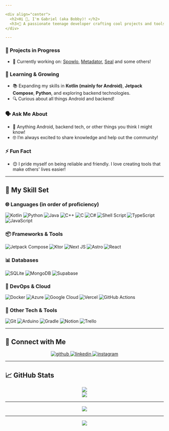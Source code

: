 ```yaml
---

<div align="center">
  <h2>Hi 👋, I'm Gabriel (aka Bobby)! </h2>
  <h3>🚀 A passionate teenage developer crafting cool projects and tools for the community 🌍</h3>
</div>  

---
```


### 🚧 Projects in Progress
- 🔭 Currently working on: [Spowlo](https://github.com/BobbyESP/Spowlo), [Metadator](https://github.com/BobbyESP/Metadator), [Seal](https://github.com/junkfood02/Seal) and some others!  

### 🌱 Learning & Growing
- 📚 Expanding my skills in **Kotlin (mainly for Android)**, **Jetpack Compose**, **Python**, and exploring backend technologies.  
- 🔍 Curious about all things Android and backend! 

### 🗣️ Ask Me About
- 💬 Anything Android, backend tech, or other things you think I might know!  
- 🤓 I’m always excited to share knowledge and help out the community!

### ⚡ Fun Fact
- 😊 I pride myself on being reliable and friendly. I love creating tools that make others' lives easier!

---

## 🔧 My Skill Set  

### 🌐 Languages (in order of proficiency)
![Kotlin](https://img.shields.io/badge/kotlin-%237F52FF.svg?style=for-the-badge&logo=kotlin&logoColor=white) ![Python](https://img.shields.io/badge/python-3670A0?style=for-the-badge&logo=python&logoColor=ffdd54) ![Java](https://img.shields.io/badge/java-%23ED8B00.svg?style=for-the-badge&logo=openjdk&logoColor=white) ![C++](https://img.shields.io/badge/c++-%2300599C.svg?style=for-the-badge&logo=c%2B%2B&logoColor=white) ![C](https://img.shields.io/badge/c-%2300599C.svg?style=for-the-badge&logo=c&logoColor=white) ![C#](https://img.shields.io/badge/c%23-%23239120.svg?style=for-the-badge&logo=csharp&logoColor=white) ![Shell Script](https://img.shields.io/badge/shell_script-%23121011.svg?style=for-the-badge&logo=gnu-bash&logoColor=white) ![TypeScript](https://img.shields.io/badge/typescript-%23007ACC.svg?style=for-the-badge&logo=typescript&logoColor=white) ![JavaScript](https://img.shields.io/badge/javascript-%23323330.svg?style=for-the-badge&logo=javascript&logoColor=%23F7DF1E)

### 📦 Frameworks & Tools
![Jetpack Compose](https://img.shields.io/badge/Jetpack_Compose-343434?style=for-the-badge&logo=jetpack-compose) ![Ktor](https://img.shields.io/badge/Ktor-B125EA?style=for-the-badge&logo=ktor&logoColor=7FFFFF) ![Next JS](https://img.shields.io/badge/Next-black?style=for-the-badge&logo=next.js&logoColor=white) ![Astro](https://img.shields.io/badge/astro-%232C2052.svg?style=for-the-badge&logo=astro&logoColor=white) ![React](https://img.shields.io/badge/react-%2320232a.svg?style=for-the-badge&logo=react&logoColor=%2361DAFB)

### 📊 Databases
![SQLite](https://img.shields.io/badge/sqlite-%2307405e.svg?style=for-the-badge&logo=sqlite&logoColor=white) ![MongoDB](https://img.shields.io/badge/MongoDB-%234ea94b.svg?style=for-the-badge&logo=mongodb&logoColor=white) ![Supabase](https://img.shields.io/badge/Supabase-3ECF8E?style=for-the-badge&logo=supabase&logoColor=white)

### 🚀 DevOps & Cloud
![Docker](https://img.shields.io/badge/docker-%230db7ed.svg?style=for-the-badge&logo=docker&logoColor=white) ![Azure](https://img.shields.io/badge/azure-%230072C6.svg?style=for-the-badge&logo=microsoftazure&logoColor=white) ![Google Cloud](https://img.shields.io/badge/GoogleCloud-%234285F4.svg?style=for-the-badge&logo=google-cloud&logoColor=white) ![Vercel](https://img.shields.io/badge/vercel-%23000000.svg?style=for-the-badge&logo=vercel&logoColor=white) ![GitHub Actions](https://img.shields.io/badge/github%20actions-%232671E5.svg?style=for-the-badge&logo=githubactions&logoColor=white)

### 🔨 Other Tech & Tools
![Git](https://img.shields.io/badge/git-%23F05033.svg?style=for-the-badge&logo=git&logoColor=white) ![Arduino](https://img.shields.io/badge/-Arduino-00979D?style=for-the-badge&logo=Arduino&logoColor=white) ![Gradle](https://img.shields.io/badge/Gradle-02303A.svg?style=for-the-badge&logo=Gradle&logoColor=white) ![Notion](https://img.shields.io/badge/Notion-%23000000.svg?style=for-the-badge&logo=notion&logoColor=white) ![Trello](https://img.shields.io/badge/Trello-%23026AA7.svg?style=for-the-badge&logo=Trello&logoColor=white)

---

## 🤝 Connect with Me
<div align="center">
  <a href="https://github.com/BobbyESP" target="_blank">
    <img src=https://img.shields.io/badge/github-%2324292e.svg?&style=for-the-badge&logo=github&logoColor=white alt=github />
  </a>
  <a href="https://linkedin.com/in/gabriel-font%C3%A1n-rodi%C3%B1o-a50968232" target="_blank">
    <img src=https://img.shields.io/badge/linkedin-%231E77B5.svg?&style=for-the-badge&logo=linkedin&logoColor=white alt=linkedin />
  </a>
  <a href="https://instagram.com/bobbyesp_" target="_blank">
    <img src=https://img.shields.io/badge/instagram-%23000000.svg?&style=for-the-badge&logo=instagram&logoColor=white alt=instagram />
  </a>  
</div>  

---

## 📈 GitHub Stats
<div align="center">
  <img src="https://github-readme-stats.vercel.app/api?username=BobbyESP&show_icons=true&count_private=true&hide_border=true" />
  <br/>
  <img src="https://github-readme-stats.vercel.app/api/top-langs/?username=BobbyESP&hide_border=true&layout=compact" />
</div>  

---

<div align="center">
  <img src="https://komarev.com/ghpvc/?username=BobbyESP&&style=flat-square" />
</div>  

---

<div align="center">
  <a href="https://paypal.me/bobbyesp" target="_blank">
    <img src="https://img.shields.io/badge/Donate-PayPal-blue.svg?style=flat-square&logo=paypal" />
  </a>
</div>  
